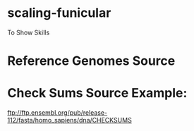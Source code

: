 # scaling-funicular
To Show Skills


# Reference Genomes Source 

# Check Sums Source Example: 
ftp://ftp.ensembl.org/pub/release-112/fasta/homo_sapiens/dna/CHECKSUMS
